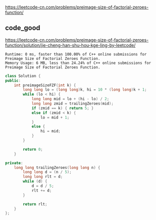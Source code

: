 
https://leetcode-cn.com/problems/preimage-size-of-factorial-zeroes-function/

## code_good
https://leetcode-cn.com/problems/preimage-size-of-factorial-zeroes-function/solution/jie-cheng-han-shu-hou-kge-ling-by-leetcode/  

```
Runtime: 0 ms, faster than 100.00% of C++ online submissions for Preimage Size of Factorial Zeroes Function.
Memory Usage: 6 MB, less than 24.24% of C++ online submissions for Preimage Size of Factorial Zeroes Function.
```

```cpp
class Solution {
public:
    int preimageSizeFZF(int k) {
        long long lo = (long long)k, hi = 10 * (long long)k + 1;
        while (lo < hi) {
            long long mid = lo + (hi - lo) / 2;
            long long zmid = trailingZeroes(mid);
            if (zmid == k) { return 5; }
            else if (zmid < k) {
                lo = mid + 1;
            }
            else {
                hi = mid;
            }
        }

        return 0;
    }

private:
    long long trailingZeroes(long long n) {
        long long d = (n / 5);
        long long rlt = d;
        while (d) {
            d = d / 5;
            rlt += d;
        }

        return rlt;
    }
};
```